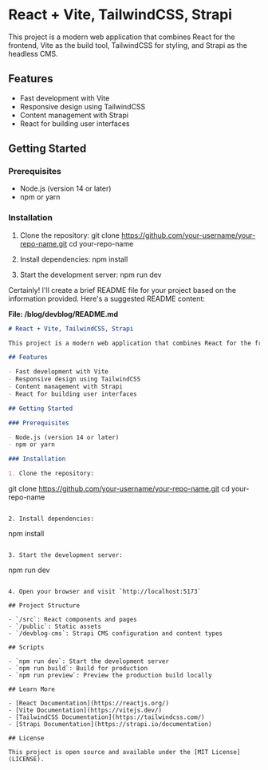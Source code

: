 # React + Vite, TailwindCSS, Strapi

This project is a modern web application that combines React for the frontend, Vite as the build tool, TailwindCSS for styling, and Strapi as the headless CMS.

## Features

- Fast development with Vite
- Responsive design using TailwindCSS
- Content management with Strapi
- React for building user interfaces

## Getting Started

### Prerequisites

- Node.js (version 14 or later)
- npm or yarn

### Installation

1. Clone the repository:
  git clone https://github.com/your-username/your-repo-name.git
   cd your-repo-name

2. Install dependencies:
npm install


3. Start the development server:
   npm run dev

Certainly! I'll create a brief README file for your project based on the information provided. Here's a suggested README content:

**File: /blog/devblog/README.md**
```markdown
# React + Vite, TailwindCSS, Strapi

This project is a modern web application that combines React for the frontend, Vite as the build tool, TailwindCSS for styling, and Strapi as the headless CMS.

## Features

- Fast development with Vite
- Responsive design using TailwindCSS
- Content management with Strapi
- React for building user interfaces

## Getting Started

### Prerequisites

- Node.js (version 14 or later)
- npm or yarn

### Installation

1. Clone the repository:
   ```
   git clone https://github.com/your-username/your-repo-name.git
   cd your-repo-name
   ```

2. Install dependencies:
   ```
   npm install
   ```

3. Start the development server:
   ```
   npm run dev
   ```

4. Open your browser and visit `http://localhost:5173`

## Project Structure

- `/src`: React components and pages
- `/public`: Static assets
- `/devblog-cms`: Strapi CMS configuration and content types

## Scripts

- `npm run dev`: Start the development server
- `npm run build`: Build for production
- `npm run preview`: Preview the production build locally

## Learn More

- [React Documentation](https://reactjs.org/)
- [Vite Documentation](https://vitejs.dev/)
- [TailwindCSS Documentation](https://tailwindcss.com/)
- [Strapi Documentation](https://strapi.io/documentation)

## License

This project is open source and available under the [MIT License](LICENSE).
```
